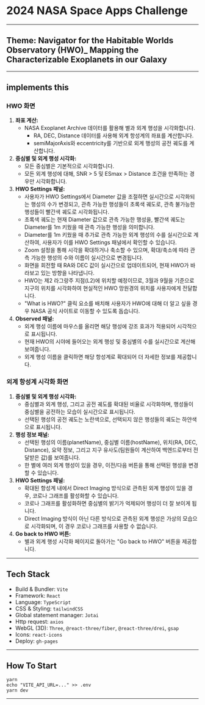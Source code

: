 # 2024 NASA Space Apps Challenge

---

## Theme: Navigator for the Habitable Worlds Observatory (HWO)\_ Mapping the Characterizable Exoplanets in our Galaxy

---

## implements this

### HWO 화면

1. **좌표 계산:**
    - NASA Exoplanet Archive 데이터를 활용해 별과 외계 행성을 시각화합니다.
        - RA, DEC, Distance 데이터를 사용해 외계 항성계의 좌표를 계산합니다.
        - semiMajorAxis와 eccentricity를 기반으로 외계 행성의 공전 궤도를 계산합니다.
2. **중심별 및 외계 행성 시각화:**
    - 모든 중심별은 기본적으로 시각화합니다.
    - 모든 외계 행성에 대해, SNR > 5 및 ESmax > Distance 조건을 만족하는 경우만 시각화합니다.
3. **HWO Settings 패널:**
    - 사용자가 HWO Settings에서 Diameter 값을 조절하면 실시간으로 시각화되는 행성의 수가 변경되고, 관측 가능한 행성들이 초록색 궤도로, 관측 불가능한 행성들이 빨간색 궤도로 시각화됩니다.
    - 초록색 궤도는 현재 Diameter 값으로 관측 가능한 행성을, 빨간색 궤도는 Diameter를 1m 키웠을 때 관측 가능한 행성을 의미합니다.
    - Diameter를 1m 키웠을 때 추가로 관측 가능한 외계 행성의 수를 실시간으로 계산하여, 사용자가 이를 HWO Settings 패널에서 확인할 수 있습니다.
    - Zoom 설정을 통해 시각을 확대하거나 축소할 수 있으며, 확대/축소에 따라 관측 가능한 행성의 수와 이름이 실시간으로 변경됩니다.
    - 화면을 회전할 때 RA와 DEC 값이 실시간으로 업데이트되어, 현재 HWO가 바라보고 있는 방향을 나타냅니다.
    - HWO는 제2 라그랑주 지점(L2)에 위치할 예정이므로, 3월과 9월을 기준으로 지구의 위치를 시각화하여 현실적인 HWO 망원경의 위치를 사용자에게 전달합니다.
    - "What is HWO?" 클릭 요소를 배치해 사용자가 HWO에 대해 더 알고 싶을 경우 NASA 공식 사이트로 이동할 수 있도록 돕습니다.
4. **Observed 패널:**
    - 외계 행성 이름에 마우스를 올리면 해당 행성에 강조 효과가 적용되어 시각적으로 표시됩니다.
    - 현재 HWO의 시야에 들어오는 외계 행성 및 중심별의 수를 실시간으로 계산해 보여줍니다.
    - 외계 행성 이름을 클릭하면 해당 항성계로 확대되어 더 자세한 정보를 제공합니다.

### 외계 항성계 시각화 화면

1. **중심별 및 외계 행성 시각화:**
    - 중심별과 외계 행성, 그리고 공전 궤도를 확대된 비율로 시각화하며, 행성들이 중심별을 공전하는 모습이 실시간으로 표시됩니다.
    - 선택된 행성의 공전 궤도는 노란색으로, 선택되지 않은 행성들의 궤도는 하얀색으로 표시됩니다.
2. **행성 정보 패널:**
    - 선택된 행성의 이름(planetName), 중심별 이름(hostName), 위치(RA, DEC, Distance), 요약 정보, 그리고 지구 유사도(팀원들이 계산하여 백엔드로부터 전달받은 값)를 보여줍니다.
    - 한 별에 여러 외계 행성이 있을 경우, 이전/다음 버튼을 통해 선택된 행성을 변경할 수 있습니다.
3. **HWO Settings 패널:**
    - 확대된 항성계 내에서 Direct Imaging 방식으로 관측된 외계 행성이 있을 경우, 코로나 그래프를 활성화할 수 있습니다.
    - 코로나 그래프를 활성화하면 중심별의 밝기가 억제되어 행성이 더 잘 보이게 됩니다.
    - Direct Imaging 방식이 아닌 다른 방식으로 관측된 외계 행성은 가상의 모습으로 시각화되며, 이 경우 코로나 그래프를 사용할 수 없습니다.
4. **Go back to HWO 버튼:**
    - 별과 외계 행성 시각화 페이지로 돌아가는 "Go back to HWO" 버튼을 제공합니다.

---

## Tech Stack

- Build & Bundler: `Vite`
- Framework: `React`
- Language: `TypeScript`
- CSS & Styling: `tailwindCSS`
- Global statement manager: `Jotai`
- Http request: `axios`
- WebGL (3D): `Three`, `@react-three/fiber`, `@react-three/drei`, `gsap`
- Icons: `react-icons`
- Deploy: `gh-pages`

---

## How To Start

```shell
yarn
echo "VITE_API_URL=..." >> .env
yarn dev
```

---
